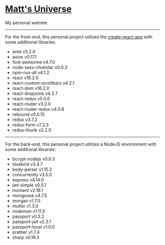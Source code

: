 # <a href="https://mattcarlotta.io">Matt's Universe</a>

My personal website

---

For the front-end, this personal project utilizes the <a href="https://github.com/facebookincubator/create-react-app">create-react-app</a> with some additional libraries:

- antd v3.2.0
- axios v0.17.1
- font-awesome v4.7.0
- node-sass-chokidar v0.0.3
- npm-run-all v4.1.2
- react v16.2.0
- react-custom-scrollbars v4.2.1
- react-dom v16.2.0
- react-dropzone v4.2.7
- react-redux v5.0.6
- react-router v3.2.0
- react-router-redux v4.0.8
- rebound v0.0.15
- redux v3.7.2
- redux-form v7.2.3
- redux-thunk v2.2.0

---

For the back-end, this personal project utilizes a NodeJS environment with some additional libraries:

- bcrypt-nodejs v0.0.3
- bluebird v3.4.7
- body-parser v1.15.2
- concurrently v3.5.0
- express v4.14.0
- jwt-simple v0.5.1
- moment v2.18.1
- mongoose v4.7.5
- morgan v1.7.0
- multer v1.3.0
- nodemon v1.11.0
- passport v0.3.2
- passport-jwt v2.2.1
- passport-local v1.0.0
- prettier v1.7.4
- sharp v0.18.3
